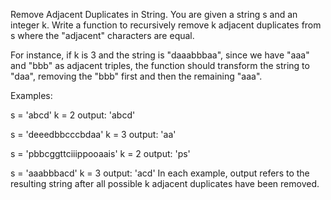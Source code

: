 Remove Adjacent Duplicates in String. You are given a string s and an integer k. Write a function to recursively remove k adjacent duplicates from s where the "adjacent" characters are equal.

For instance, if k is 3 and the string is "daaabbbaa", since we have "aaa" and "bbb" as adjacent triples, the function should transform the string to "daa", removing the "bbb" first and then the remaining "aaa".

Examples:

s = 'abcd'
k = 2
output: 'abcd'

s = 'deeedbbcccbdaa'
k = 3
output: 'aa'

s = 'pbbcggttciiippooaais'
k = 2
output: 'ps'

s = 'aaabbbacd'
k = 3
output: 'acd'
In each example, output refers to the resulting string after all possible k adjacent duplicates have been removed.